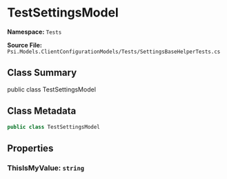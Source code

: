 # TestSettingsModel

**Namespace:** `Tests`

**Source File:** `Psi.Models.ClientConfigurationModels/Tests/SettingsBaseHelperTests.cs`

## Class Summary

public class TestSettingsModel

## Class Metadata

```typescript
public class TestSettingsModel
```

## Properties

### ThisIsMyValue: `string`
